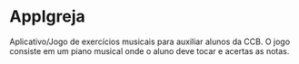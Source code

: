 # AppIgreja

Aplicativo/Jogo de exercícios musicais para auxiliar alunos da CCB. O jogo consiste em um piano musical onde o aluno deve tocar e acertas as notas.
